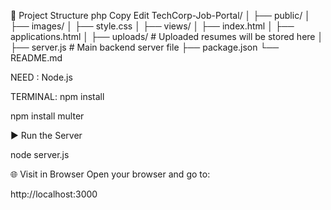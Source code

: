 📁 Project Structure
php
Copy
Edit
TechCorp-Job-Portal/
│
├── public/
│   ├── images/
│   ├── style.css
│
├── views/
│   ├── index.html
│   ├── applications.html
│
├── uploads/              # Uploaded resumes will be stored here
│
├── server.js             # Main backend server file
├── package.json
└── README.md

NEED :
Node.js


TERMINAL:
npm install

npm install multer

▶️ Run the Server

node server.js


🌐 Visit in Browser
Open your browser and go to:

http://localhost:3000
